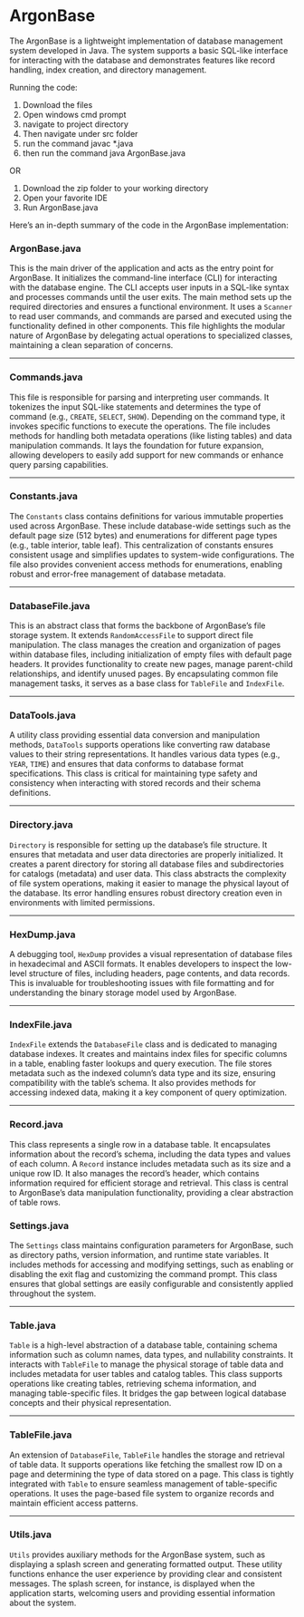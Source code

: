 # ArgonBase

The ArgonBase is a lightweight implementation of database management system developed in Java. The system supports a basic SQL-like interface for interacting with the database and demonstrates features like record handling, index creation, and directory management.


Running the code:
1. Download the files
2. Open windows cmd prompt
3. navigate to project directory
4. Then navigate under src folder
5. run the command javac *.java
6. then run the command java ArgonBase.java

OR

1. Download the zip folder to your working directory
2. Open your favorite IDE
3. Run ArgonBase.java


Here’s an in-depth summary of the code in the ArgonBase implementation:

### **ArgonBase.java**  
This is the main driver of the application and acts as the entry point for ArgonBase. It initializes the command-line interface (CLI) for interacting with the database engine. The CLI accepts user inputs in a SQL-like syntax and processes commands until the user exits. The main method sets up the required directories and ensures a functional environment. It uses a `Scanner` to read user commands, and commands are parsed and executed using the functionality defined in other components. This file highlights the modular nature of ArgonBase by delegating actual operations to specialized classes, maintaining a clean separation of concerns.

---

### **Commands.java**  
This file is responsible for parsing and interpreting user commands. It tokenizes the input SQL-like statements and determines the type of command (e.g., `CREATE`, `SELECT`, `SHOW`). Depending on the command type, it invokes specific functions to execute the operations. The file includes methods for handling both metadata operations (like listing tables) and data manipulation commands. It lays the foundation for future expansion, allowing developers to easily add support for new commands or enhance query parsing capabilities.

---

### **Constants.java**  
The `Constants` class contains definitions for various immutable properties used across ArgonBase. These include database-wide settings such as the default page size (512 bytes) and enumerations for different page types (e.g., table interior, table leaf). This centralization of constants ensures consistent usage and simplifies updates to system-wide configurations. The file also provides convenient access methods for enumerations, enabling robust and error-free management of database metadata.

---

### **DatabaseFile.java**  
This is an abstract class that forms the backbone of ArgonBase’s file storage system. It extends `RandomAccessFile` to support direct file manipulation. The class manages the creation and organization of pages within database files, including initialization of empty files with default page headers. It provides functionality to create new pages, manage parent-child relationships, and identify unused pages. By encapsulating common file management tasks, it serves as a base class for `TableFile` and `IndexFile`.

---

### **DataTools.java**  
A utility class providing essential data conversion and manipulation methods, `DataTools` supports operations like converting raw database values to their string representations. It handles various data types (e.g., `YEAR`, `TIME`) and ensures that data conforms to database format specifications. This class is critical for maintaining type safety and consistency when interacting with stored records and their schema definitions.

---

### **Directory.java**  
`Directory` is responsible for setting up the database’s file structure. It ensures that metadata and user data directories are properly initialized. It creates a parent directory for storing all database files and subdirectories for catalogs (metadata) and user data. This class abstracts the complexity of file system operations, making it easier to manage the physical layout of the database. Its error handling ensures robust directory creation even in environments with limited permissions.

---

### **HexDump.java**  
A debugging tool, `HexDump` provides a visual representation of database files in hexadecimal and ASCII formats. It enables developers to inspect the low-level structure of files, including headers, page contents, and data records. This is invaluable for troubleshooting issues with file formatting and for understanding the binary storage model used by ArgonBase.

---

### **IndexFile.java**  
`IndexFile` extends the `DatabaseFile` class and is dedicated to managing database indexes. It creates and maintains index files for specific columns in a table, enabling faster lookups and query execution. The file stores metadata such as the indexed column’s data type and its size, ensuring compatibility with the table’s schema. It also provides methods for accessing indexed data, making it a key component of query optimization.

---

### **Record.java**  
This class represents a single row in a database table. It encapsulates information about the record’s schema, including the data types and values of each column. A `Record` instance includes metadata such as its size and a unique row ID. It also manages the record’s header, which contains information required for efficient storage and retrieval. This class is central to ArgonBase’s data manipulation functionality, providing a clear abstraction of table rows.


### **Settings.java**  
The `Settings` class maintains configuration parameters for ArgonBase, such as directory paths, version information, and runtime state variables. It includes methods for accessing and modifying settings, such as enabling or disabling the exit flag and customizing the command prompt. This class ensures that global settings are easily configurable and consistently applied throughout the system.

---

### **Table.java**  
`Table` is a high-level abstraction of a database table, containing schema information such as column names, data types, and nullability constraints. It interacts with `TableFile` to manage the physical storage of table data and includes metadata for user tables and catalog tables. This class supports operations like creating tables, retrieving schema information, and managing table-specific files. It bridges the gap between logical database concepts and their physical representation.

---

### **TableFile.java**  
An extension of `DatabaseFile`, `TableFile` handles the storage and retrieval of table data. It supports operations like fetching the smallest row ID on a page and determining the type of data stored on a page. This class is tightly integrated with `Table` to ensure seamless management of table-specific operations. It uses the page-based file system to organize records and maintain efficient access patterns.

---

### **Utils.java**  
`Utils` provides auxiliary methods for the ArgonBase system, such as displaying a splash screen and generating formatted output. These utility functions enhance the user experience by providing clear and consistent messages. The splash screen, for instance, is displayed when the application starts, welcoming users and providing essential information about the system.
